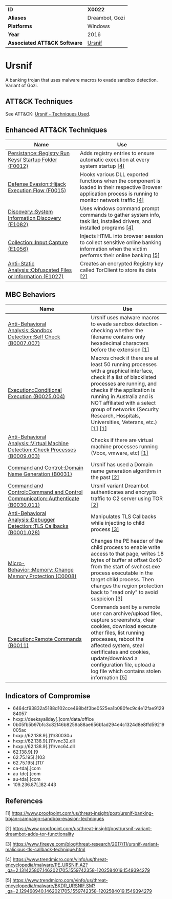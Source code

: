 |||
|---|---|
|**ID**|**X0022**|
|**Aliases**|Dreambot, Gozi|
|**Platforms**|Windows|
|**Year**|2016|
|**Associated ATT&CK Software**|[Ursnif](https://attack.mitre.org/software/S0386/)|


Ursnif
======
A banking trojan that uses malware macros to evade sandbox detection. Variant of Gozi.

ATT&CK Techniques
-----------------
See ATT&CK: [Ursnif - Techniques Used](https://attack.mitre.org/software/S0386/).

Enhanced ATT&CK Techniques
---------
|Name|Use|
|---|---|
|[Persistance::Registry Run Keys/ Startup Folder (F0012)](../persistence/registry-run-keys-startup-folder.md)|Adds registry entries to ensure automatic execution at every system startup  [[4]](#4)|
|[Defense Evasion::Hijack Execution Flow (F0015)](../defense-evasion/hijack-execution-flow.md)|Hooks various DLL exported functions when the component is loaded in their respective Browser application process is running to monitor network traffic [[4]](#4)|
|[Discovery::System Information Discovery (E1082)](../discovery/system-information-discovery.md)|Uses windows command prompt commands to gather system info, task list, installed drivers, and installed programs  [[4]](#4)|
|[Collection::Input Capture (E1056)](../collection/input-capture.md)|Injects HTML into browser session to collect sensitive online banking information when the victim performs their online banking  [[5]](#5)|
|[Anti-Static Analysis::Obfuscated Files or Information (E1027)](../anti-static-analysis/executable-code-obfuscation.md)|Creates an encrypted Registry key called TorClient to store its data [[2]](#2)|


MBC Behaviors
---------
|Name|Use|
|---|---|
|[Anti-Behavioral Analysis::Sandbox Detection::Self Check (B0007.007)](../anti-behavioral-analysis/sandbox-detection.md)|Ursnif uses malware macros to evade sandbox detection - checking whether the filename contains only hexadecimal characters before the extension  [[1]](#1)|
|[Execution::Conditional Execution (B0025.004)](../execution/conditional-execution.md)|Macros check if there are at least 50 running processes with a graphical interface, check if a list of blacklisted processes are running, and checks if the application is running in Australia and is NOT affiliated with a select group of networks (Security Research, Hospitals, Universities, Veterans, etc.) [1] [[1]](#1)|
|[Anti-Behavioral Analysis::Virtual Machine Detection::Check Processes (B0009.003)](../anti-behavioral-analysis/virtual-machine-detection.md)|Checks if there are virtual machine processes running (Vbox, vmware, etc) [[1]](#1)|
|[Command and Control::Domain Name Generation (B0031)](../command-and-control/domain-name-generation.md)|Ursnif has used a Domain name generation algorithm in the past [[2]](#2)|
|[Command and Control::Command and Control Communication::Authenticate (B0030.011)](../command-and-control/c2-communication.md)|Ursnif variant Dreambot authenticates and encrypts traffic to C2 server using TOR [[2]](#2)|
|[Anti-Behavioral Analysis::Debugger Detection::TLS Callbacks (B0001.028)](../anti-behavioral-analysis/debugger-detection.md)|Manipulates TLS Callbacks while injecting to child process [[3]](#3)|
|[Micro-Behavior::Memory::Change Memory Protection (C0008)](../micro-behaviors/memory/change-memory-protection.md)|Changes the PE header of the child process to enable write access to that page, writes 18 bytes of buffer at offset 0x40 from the start of svchost.exe process executable in the target child process. Then changes the region protection back to "read only" to avoid suspicion  [[3]](#3)|
|[Execution::Remote Commands (B0011)](../execution/remote-commands.md)|Commands sent by a remote user can archive/upload files, capture screenshots, clear cookies, download execute other files, list running processes, reboot the affected system, steal certificates and cookies, update/download a configuration file, upload a log file which contains stolen information  [[5]](#5)|

Indicators of Compromise
------------------------
- 6464cf93832a5188d102cce498b4f3be0525ea1b080fec9c4e12fae912984057
- hxxp://deekayallday[.]com/data/office
- 0b05fb5b97bfc3c82f46b8259a88ae656b1ad294e4c1324d8e8ffd59219005ac
- hxxp://62.138.9[.]11/30030u
- hxxp://62.138.9[.]11/vnc32.dll
- hxxp://62.138.9[.]11/vnc64.dll
- 62.138.9[.]9
- 62.75.195[.]103
- 62.75.195[.]117
- ca-tda[.]com
- au-tdc[.]com
- au-tda[.]com
- 109.236.87[.]82:443


References
----------
<a name="1">[1]</a> https://www.proofpoint.com/us/threat-insight/post/ursnif-banking-trojan-campaign-sandbox-evasion-techniques

<a name="2">[2]</a> https://www.proofpoint.com/us/threat-insight/post/ursnif-variant-dreambot-adds-tor-functionality

<a name="3">[3]</a> https://www.fireeye.com/blog/threat-research/2017/11/ursnif-variant-malicious-tls-callback-technique.html

<a name="4">[4]</a> https://www.trendmicro.com/vinfo/us/threat-encyclopedia/malware/PE_URSNIF.A2?_ga=2.131425807.1462021705.1559742358-1202584019.1549394279

<a name="5">[5]</a> https://www.trendmicro.com/vinfo/us/threat-encyclopedia/malware/BKDR_URSNIF.SM?_ga=2.129468940.1462021705.1559742358-1202584019.1549394279
